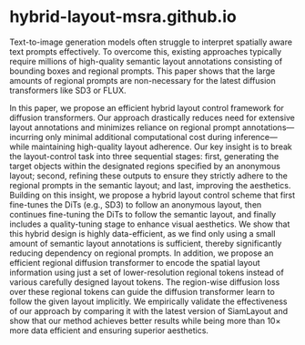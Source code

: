 # hybrid-layout-msra.github.io

Text-to-image generation models often struggle to interpret spatially aware text prompts effectively. To overcome this, existing approaches typically require millions of high-quality semantic layout annotations consisting of bounding boxes and regional prompts. This paper shows that the large amounts of regional prompts are non-necessary for the latest diffusion transformers like SD3 or FLUX.

In this paper, we propose an efficient hybrid layout control framework for diffusion transformers. Our approach drastically reduces need for extensive layout annotations and minimizes reliance on regional prompt annotations—incurring only minimal additional computational cost during inference—while maintaining high-quality layout adherence. Our key insight is to break the layout-control task into three sequential stages: first, generating the target objects within the designated regions specified by an anonymous layout; second, refining these outputs to ensure they strictly adhere to the regional prompts in the semantic layout; and last, improving the aesthetics. Building on this insight, we propose a hybrid layout control scheme that first fine-tunes the DiTs (e.g., SD3) to follow an anonymous layout, then continues fine-tuning the DiTs to follow the semantic layout, and finally includes a quality-tuning stage to enhance visual aesthetics. We show that this hybrid design is highly data-efficient, as we find only using a small amount of semantic layout annotations is sufficient, thereby significantly reducing dependency on regional prompts. In addition, we propose an efficient regional diffusion transformer to encode the spatial layout information using just a set of lower-resolution regional tokens instead of various carefully designed layout tokens. The region-wise diffusion loss over these regional tokens can guide the diffusion transformer learn to follow the given layout implicitly. We empirically validate the effectiveness of our approach by comparing it with the latest version of SiamLayout and show that our method achieves better results while being more than 10$\times$ more data efficient and ensuring superior aesthetics.


